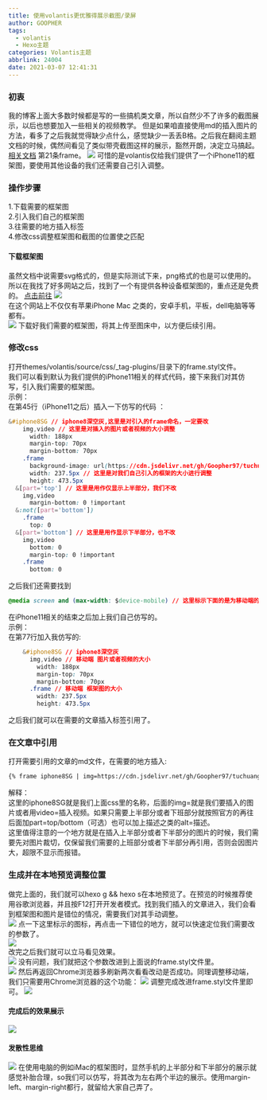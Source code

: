 ```yaml
---
title: 使用volantis更优雅得展示截图/录屏
author: GOOPHER
tags:
  - volantis
  - Hexo主题
categories: Volantis主题
abbrlink: 24004
date: 2021-03-07 12:41:31
---
```

### 初衷
我的博客上面大多数时候都是写的一些搞机类文章，所以自然少不了许多的截图展示，以后也想要加入一些相关的视频教学。  但是如果咱直接使用md的插入图片的方法，看多了之后我就觉得缺少点什么，感觉缺少一丢丢B格。之后我在翻阅主题文档的时候，偶然间看见了类似带壳截图这样的展示，豁然开朗，决定立马搞起。[相关文档](https://volantis.js.org/v4/tag-plugins/)  第21条frame。
![](https://cdn.jsdelivr.net/gh/Goopher97/tuchuang@main/img/1615093647000.png)
可惜的是volantis仅给我们提供了一个iPhone11的框架图，要使用其他设备的我们还需要自己引入调整。  
### 操作步骤
1.下载需要的框架图  
2.引入我们自己的框架图  
3.往需要的地方插入标签  
4.修改css调整框架图和截图的位置使之匹配  
#### 下载框架图
虽然文档中说需要svg格式的，但是实际测试下来，png格式的也是可以使用的。所以在我找了好多网站之后，找到了一个有提供各种设备框架图的，重点还是免费的。 [点击前往](https://design.facebook.com/toolsandresources/devices/) 
![](https://cdn.jsdelivr.net/gh/Goopher97/tuchuang@main/img/1615093733000.png)  
在这个网站上不仅仅有苹果iPhone Mac 之类的，安卓手机，平板，dell电脑等等都有。  
![](https://cdn.jsdelivr.net/gh/Goopher97/tuchuang@main/img/1615093769000.png) 
下载好我们需要的框架图，将其上传至图床中，以方便后续引用。  
### 修改css
打开themes/volantis/source/css/_tag-plugins/目录下的frame.styl文件。  
我们可以看到默认为我们提供的iPhone11相关的样式代码，接下来我们对其仿写，引入我们需要的框架图。  
示例：  
在第45行（iPhone11之后）插入一下仿写的代码 ：  
```css
&#iphone8SG // iphone8深空灰,这里是对引入的frame命名，一定要改
    img,video // 这里是对插入的图片或者视频的大小调整
      width: 188px
      margin-top: 70px
      margin-bottom: 70px
    .frame
      background-image: url(https://cdn.jsdelivr.net/gh/Goopher97/tuchuang@master/img/Apple%20iPhone%208%20Space%20Grey.png); //这里是我们自己引入的框架图，从图床复制链接过来即可。
      width: 237.5px // 这里是对我们自己引入的框架的大小进行调整
      height: 473.5px
  &[part='top'] // 这里是用作仅显示上半部分，我们不改
    img,video
      margin-bottom: 0 !important
  &:not([part='bottom'])
    .frame
      top: 0
  &[part='bottom'] // 这里是用作显示下半部分，也不改
    img,video
      bottom: 0
      margin-top: 0 !important
    .frame
      bottom: 0
```
之后我们还需要找到  
```css
@media screen and (max-width: $device-mobile) // 这里标示下面的是为移动端的样式
```
在iPhone11相关的结束之后加上我们自己仿写的。  
示例：  
在第77行加入我仿写的:  
```css
    &#iphone8SG // iphone8深空灰
      img,video // 移动端 图片或者视频的大小
        width: 188px
        margin-top: 70px
        margin-bottom: 70px
      .frame // 移动端 框架图的大小
        width: 237.5px
        height: 473.5px
```
之后我们就可以在需要的文章插入标签引用了。  
### 在文章中引用
打开需要引用的文章的md文件，在需要的地方插入:  
```md
{% frame iphone8SG | img=https://cdn.jsdelivr.net/gh/Goopher97/tuchuang@master/img/1E0B6D95-B12F-4B7C-8285-D8415F982909_L0_001_origin.IMG_0456.PNG %}
```
解释：  
这里的iphone8SG就是我们上面css里的名称，后面的img=就是我们要插入的图片或者用video=插入视频。如果只需要上半部分或者下班部分就按照官方的再往后面加part=top/bottom（可选）也可以加上描述之类的alt=描述。  
这里值得注意的一个地方就是在插入上半部分或者下半部分的图片的时候，我们需要先对图片裁切，仅保留我们需要的上班部分或者下半部分再引用，否则会因图片大，超限不显示而报错。  
### 生成并在本地预览调整位置
做完上面的，我们就可以hexo g && hexo s在本地预览了。在预览的时候推荐使用谷歌浏览器，并且按F12打开开发者模式。找到我们插入的文章进入，我们会看到框架图和图片是错位的情况，需要我们对其手动调整。  
![](https://cdn.jsdelivr.net/gh/Goopher97/tuchuang@main/img/1615093943000.png) 
点一下这里标示的图标，再点击一下错位的地方，就可以快速定位我们需要改的参数了。  
![](https://cdn.jsdelivr.net/gh/Goopher97/tuchuang@main/img/1615093972000.png)  
改完之后我们就可以立马看见效果。  
![](https://cdn.jsdelivr.net/gh/Goopher97/tuchuang@main/img/1615093989000.png) 
没有问题，我们就把这个参数改进到上面说的frame.styl文件里。  
![](https://cdn.jsdelivr.net/gh/Goopher97/tuchuang@main/img/1615094031000.png) 
然后再返回Chrome浏览器多刷新两次看看改动是否成功。同理调整移动端，我们只需要用Chrome浏览器的这个功能： 
![](https://cdn.jsdelivr.net/gh/Goopher97/tuchuang@main/img/1615094100000.png) 
调整完成改进frame.styl文件里即可。 
![](https://cdn.jsdelivr.net/gh/Goopher97/tuchuang@main/img/1615094139000.png) 
#### 完成后的效果展示
![](https://cdn.jsdelivr.net/gh/Goopher97/tuchuang@main/img/1615094166000.png) 
#### 发散性思维
![](https://cdn.jsdelivr.net/gh/Goopher97/tuchuang@main/img/1615094192000.png)
在使用电脑的例如iMac的框架图时，显然手机的上半部分和下半部分的展示就感觉补胎合理，so我们可以仿写，将其改为左右两个半边的展示。使用margin-left、margin-right都行，就留给大家自己弄了。